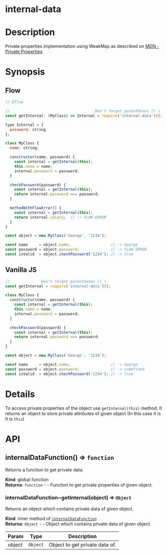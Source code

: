 <!-- DO NOT EDIT README.md (It will be overridden by README.hbs) -->

# internal-data

# Description

Private properties implementation using WeakMap as described on [MDN - Private Properties](https://developer.mozilla.org/en-US/Add-ons/SDK/Guides/Contributor_s_Guide/Private_Properties).

# Synopsis

## Flow

```js
// @flow

//                                      Don't forget parentheses () ↴
const getInternal: (MyClass) => Internal = require('internal-data')(); // eslint-disable-line no-use-before-define

type Internal = {
  password: string
};

class MyClass {
  name: string;

  constructor(name, password) {
    const internal = getInternal(this);
    this.name = name;
    internal.password = password;
  }

  checkPassword(password) {
    const internal = getInternal(this);
    return internal.password === password;
  }

  methodWithFlowError() {
    const internal = getInternal(this);
    return internal.salary;  // -> FLOW ERROR
  }
}

const object = new MyClass('George', '1234');

const name     = object.name;                  // -> George
const password = object.password;              // -> FLOW ERROR
const isValid  = object.checkPassword('1234'); // -> true
```

## Vanilla JS

```js
//              Don't forget parentheses () ↴
const getInternal = require('internal-data')();

class MyClass {
  constructor(name, password) {
    const internal = getInternal(this);
    this.name = name;
    internal.password = password;
  }

  checkPassword(password) {
    const internal = getInternal(this);
    return internal.password === password;
  }
}

const object = new MyClass('George', '1234');

const name     = object.name;                  // -> George
const password = object.password;              // -> undefined
const isValid  = object.checkPassword('1234'); // -> true
```

# Details

To access private properties of the object use `getInternal(this)` method. It returns an object to store private attributes
of given object (In this case it is It is `this`)

# API
<a name="internalDataFunction"></a>

## internalDataFunction() ⇒ <code>function</code>
Returns a function to get private data.

**Kind**: global function  
**Returns**: <code>function</code> - - Function to get private properties of given object.  
<a name="internalDataFunction..getInternal"></a>

### internalDataFunction~getInternal(object) ⇒ <code>Object</code>
Returns an object which contains private data of given object.

**Kind**: inner method of [<code>internalDataFunction</code>](#internalDataFunction)  
**Returns**: <code>Object</code> - - Object which contains private data of given object.  

| Param | Type | Description |
| --- | --- | --- |
| object | <code>Object</code> | Object to get private data of. |


